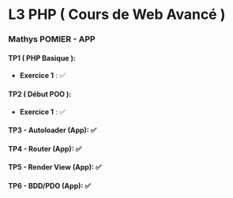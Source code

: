 # L3 PHP ( Cours de Web Avancé )

### Mathys POMIER - APP

#### TP1 ( PHP Basique ):
* **Exercice 1** : ✅

#### TP2 ( Début POO ):
* **Exercice 1** : ✅

#### TP3 - Autoloader (App): ✅

#### TP4 - Router (App): ✅

#### TP5 - Render View (App): ✅

#### TP6 - BDD/PDO (App): ✅